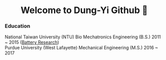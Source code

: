 <h1 align=center>Welcome to Dung-Yi Github 👋</h1> 

### Education
National Taiwan University (NTU)   Bio Mechatronics Engineering (B.S.) 2011 ~ 2015 ([Battery Research](https://github.com/Dungyichao/Dungyichao/blob/main/Documents/International%20Society%20of%20electrochemistry%20%20conference%20poster%20%26%20Dissertation.pdf))</br>
Purdue University (West Lafayette) Mechanical Engineering       (M.S.) 2016 ~ 2017
<!--
**Dungyichao/Dungyichao** is a ✨ _special_ ✨ repository because its `README.md` (this file) appears on your GitHub profile.

Here are some ideas to get you started:

- 🔭 I’m currently working on ...
- 🌱 I’m currently learning ...
- 👯 I’m looking to collaborate on ...
- 🤔 I’m looking for help with ...
- 💬 Ask me about ...
- 📫 How to reach me: ...
- 😄 Pronouns: ...
- ⚡ Fun fact: ...
-->
